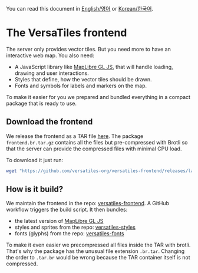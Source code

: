 You can read this document in [English/영어](frontend.md) or [Korean/한국어](frontend.ko.md).

# The VersaTiles frontend

The server only provides vector tiles. But you need more to have an interactive web map. You also need:
- A JavaScript library like [MapLibre GL JS](https://github.com/maplibre/maplibre-gl-js), that will handle loading, drawing and user interactions.
- Styles that define, how the vector tiles should be drawn.
- Fonts and symbols for labels and markers on the map.

To make it easier for you we prepared and bundled everything in a compact package that is ready to use.

## Download the frontend

We release the frontend as a TAR file [here](https://github.com/versatiles-org/versatiles-frontend/releases/latest). The package `frontend.br.tar.gz` contains all the files but pre-compressed with Brotli so that the server can provide the compressed files with minimal CPU load.

To download it just run:
```bash
wget "https://github.com/versatiles-org/versatiles-frontend/releases/latest/download/frontend.br.tar.gz"
```

## How is it build?

We maintain the frontend in the repo: [versatiles-frontend](https://github.com/versatiles-org/versatiles-frontend). A GitHub workflow triggers the build script. It then bundles:
- the latest version of [MapLibre GL JS](https://github.com/maplibre/maplibre-gl-js)
- styles and sprites from the repo: [versatiles-styles](https://github.com/versatiles-org/versatiles-styles)
- fonts (glyphs) from the repo: [versatiles-fonts](https://github.com/versatiles-org/versatiles-fonts)

To make it even easier we precompressed all files inside the TAR with brotli. That's why the package has the unusual file extension `.br.tar`. Changing the order to `.tar.br` would be wrong because the TAR container itself is not compressed.
